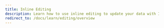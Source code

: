 ```yaml
---
title: Inline Editing
description: Learn how to use inline editing to update your data with Infinite Table for React
redirect_to: /docs/learn/editing/overview
---
```

